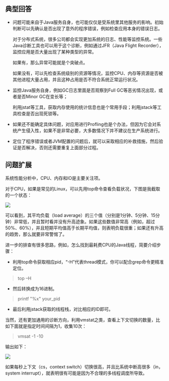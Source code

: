 ## 典型回答

* 问题可能来自于Java服务自身，也可能仅仅是受系统里其他服务的影响。初始判断可以先确认是否出现了意外的程序错误，例如检查应用本身的错误日志。

  对于分布式系统，很多公司都会实现更加系统的日志、性能等监控系统。一些Java诊断工具也可以用于这个诊断，例如通过JFR（Java Flight Recorder），监控应用是否大量出现了某种类型的异常。

  如果有，那么异常可能就是个突破点。

  如果没有，可以先检查系统级别的资源等情况，监控CPU、内存等资源是否被其他进程大量占用，并且这种占用是否不符合系统正常运行状况。

* 监控Java服务自身，例如GC日志里面是否观察到Full GC等恶劣情况出现，或者是否Minor GC在变长等；

  利用jstat等工具，获取内存使用的统计信息也是个常用手段；利用jstack等工具检查是否出现死锁等。

* 如果还不能确定具体问题，对应用进行Profling也是个办法，但因为它会对系统产生侵入性，如果不是非常必要，大多数情况下并不建议在生产系统进行。
* 定位了程序错误或者JVM配置的问题后，就可以采取相应的补救措施，然后验证是否解决，否则还需要重复上面部分过程。

## 问题扩展

系统性能分析中，CPU、内存和IO是主要关注项。

对于CPU，如果是常见的Linux，可以先用top命令查看负载状况，下图是我截取的一个状态：

![](D:\Work\TyporaNotes\note\JavaSE\Java核心技术36讲\pict\33-1.PNG)

可以看到，其平均负载（load average）的三个值（分别是1分钟、5分钟、15分钟）非常低，并且暂时看并没有升高迹象。如果这些数值非常高（例如，超过50%、60%），并且短期平均值高于长期平均值，则表明负载很重；如果还有升高的趋势，那么就要非常警惕了。

进一步的排查有很多思路，例如，怎么找到最耗费CPU的Java线程，简要介绍步骤：

* 利用top命令获取相应pid，“-H”代表thread模式，你可以配合grep命令更精准定位。

> top –H

* 然后转换成为16进制。

> printf "%x" your_pid

* 最后利用jstack获取的线程栈，对比相应的ID即可。

当然，还有更加通用的诊断方向，利用vmstat之类，查看上下文切换的数量，比如下面就是指定时间间隔为1，收集10次：

> vmsat -1 -10

输出如下：

![](D:\Work\TyporaNotes\note\JavaSE\Java核心技术36讲\pict\33-2.PNG)

如果每秒上下文（cs，context switch）切换很高，并且比系统中断高很多（in，system interrupt），就表明很有可能是因为不合理的多线程调度所导致。